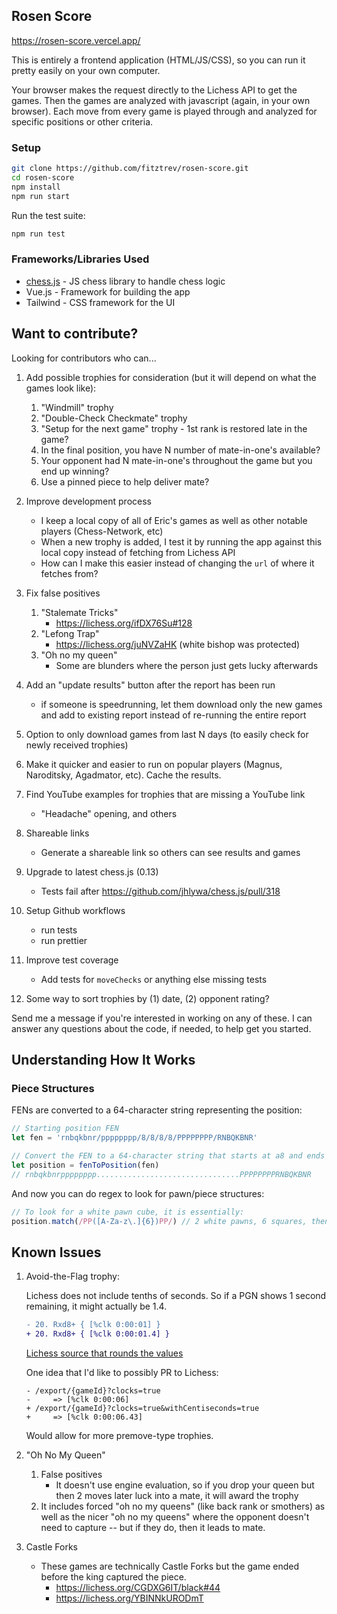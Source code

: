 ## Rosen Score

https://rosen-score.vercel.app/

This is entirely a frontend application (HTML/JS/CSS), so you can run it pretty easily on your own computer.

Your browser makes the request directly to the Lichess API to get the games. Then the games are analyzed with javascript (again, in your own browser). Each move from every game is played through and analyzed for specific positions or other criteria.

### Setup

```bash
git clone https://github.com/fitztrev/rosen-score.git
cd rosen-score
npm install
npm run start
```

Run the test suite:

```bash
npm run test
```

### Frameworks/Libraries Used

- [chess.js](https://github.com/jhlywa/chess.js) - JS chess library to handle chess logic
- Vue.js - Framework for building the app
- Tailwind - CSS framework for the UI

## Want to contribute?

Looking for contributors who can...

1. Add possible trophies for consideration (but it will depend on what the games look like):
    1. "Windmill" trophy
    1. "Double-Check Checkmate" trophy
    1. "Setup for the next game" trophy - 1st rank is restored late in the game?
    1. In the final position, you have N number of mate-in-one's available?
    1. Your opponent had N mate-in-one's throughout the game but you end up winning?
    1. Use a pinned piece to help deliver mate?

1. Improve development process
    - I keep a local copy of all of Eric's games as well as other notable players (Chess-Network, etc)
    - When a new trophy is added, I test it by running the app against this local copy instead of fetching from Lichess API
    - How can I make this easier instead of changing the `url` of where it fetches from?

1. Fix false positives
    1. "Stalemate Tricks"
        - https://lichess.org/ifDX76Su#128
    1. "Lefong Trap"
        - https://lichess.org/juNVZaHK (white bishop was protected)
    1. "Oh no my queen"
        - Some are blunders where the person just gets lucky afterwards

1. Add an "update results" button after the report has been run
    - if someone is speedrunning, let them download only the new games and add to existing report instead of re-running the entire report

1. Option to only download games from last N days (to easily check for newly received trophies)

1. Make it quicker and easier to run on popular players (Magnus, Naroditsky, Agadmator, etc). Cache the results.

1. Find YouTube examples for trophies that are missing a YouTube link
    - "Headache" opening, and others

1. Shareable links
    - Generate a shareable link so others can see results and games

1. Upgrade to latest chess.js (0.13)
    - Tests fail after https://github.com/jhlywa/chess.js/pull/318

1. Setup Github workflows
    - run tests
    - run prettier

1. Improve test coverage
    - Add tests for `moveChecks` or anything else missing tests

1. Some way to sort trophies by (1) date, (2) opponent rating?

Send me a message if you're interested in working on any of these. I can answer any questions about the code, if needed, to help get you started.

## Understanding How It Works

### Piece Structures

FENs are converted to a 64-character string representing the position:

```js
// Starting position FEN
let fen = 'rnbqkbnr/pppppppp/8/8/8/8/PPPPPPPP/RNBQKBNR'

// Convert the FEN to a 64-character string that starts at a8 and ends at h1
let position = fenToPosition(fen)
// rnbqkbnrpppppppp................................PPPPPPPPRNBQKBNR
```

And now you can do regex to look for pawn/piece structures:

```js
// To look for a white pawn cube, it is essentially:
position.match(/PP([A-Za-z\.]{6})PP/) // 2 white pawns, 6 squares, then 2 white pawns
```

## Known Issues

1. Avoid-the-Flag trophy:

    Lichess does not include tenths of seconds. So if a PGN shows 1 second remaining, it might actually be 1.4.

    ```diff
    - 20. Rxd8+ { [%clk 0:00:01] }
    + 20. Rxd8+ { [%clk 0:00:01.4] }
    ```

    [Lichess source that rounds the values](https://github.com/lichess-org/lila/blob/b71a1eccea476562db283df97d6586fe6ca640da/modules/game/src/main/PgnDump.scala#L166-L177)

    One idea that I'd like to possibly PR to Lichess:

	```
	- /export/{gameId}?clocks=true
	-     => [%clk 0:00:06]
	+ /export/{gameId}?clocks=true&withCentiseconds=true
	+     => [%clk 0:00:06.43]
	```

    Would allow for more premove-type trophies.

1. "Oh No My Queen"
    1. False positives
        * It doesn't use engine evaluation, so if you drop your queen but then 2 moves later luck into a mate, it will award the trophy
    1. It includes forced "oh no my queens" (like back rank or smothers) as well as the nicer "oh no my queens" where the opponent doesn't need to capture -- but if they do, then it leads to mate.

1. Castle Forks
	* These games are technically Castle Forks but the game ended before the king captured the piece.
		* https://lichess.org/CGDXG6IT/black#44
		* https://lichess.org/YBINNkURODmT
